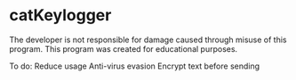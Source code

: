 # catKeylogger
The developer is not responsible for damage caused through misuse of this program. This program was created for educational purposes.

To do:
  Reduce usage
  Anti-virus evasion
  Encrypt text before sending
